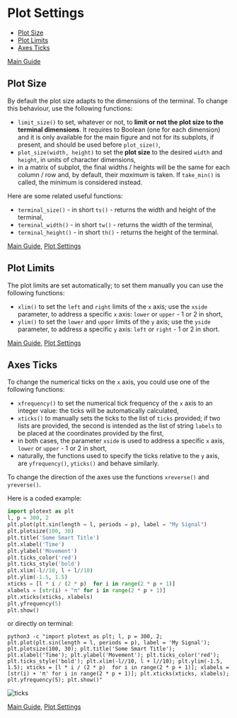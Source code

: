 # Plot Settings
- [Plot Size](https://github.com/piccolomo/plotext/blob/master/readme/settings.md#plot-size)
- [Plot Limits](https://github.com/piccolomo/plotext/blob/master/readme/settings.md#plot-limits)
- [Axes Ticks](https://github.com/piccolomo/plotext/blob/master/readme/settings.md#axes-ticks)

[Main Guide](https://github.com/piccolomo/plotext#guide)


## Plot Size
By default the plot size adapts to the dimensions of the terminal. To change this behaviour, use the following functions:

 - `limit_size()` to set, whatever or not, to **limit or not the plot size to the terminal dimensions**. It requires to Boolean (one for each dimension) and it is only available for the main figure and not for its subplots, if present, and should be used before `plot_size()`,
 - `plot_size(width, height)` to set the **plot size** to the desired `width` and `height`, in units of character dimensions,
 - in a matrix of subplot, the final widths / heights will be the same for each column / row and, by default, their *maximum* is taken. If `take_min()` is called, the minimum is considered instead.

Here are some related useful functions:
- `terminal_size()` - in short `ts()` - returns the width and height of the terminal,
- `terminal_width()` - in short `tw()` - returns the width of the terminal,
- `terminal_height()` - in short `th()` - returns the height of the terminal.

[Main Guide](https://github.com/piccolomo/plotext#guide), [Plot Settings](https://github.com/piccolomo/plotext/blob/master/readme/settings.md#plot-aspect)


## Plot Limits
The plot limits are set automatically; to set them manually you can use the following functions:

 - `xlim()` to set the `left` and `right` limits of the `x` axis; use the `xside` parameter, to address a specific `x` axis: `lower` or `upper` - 1 or 2 in short,
 - `ylim()` to set the `lower` and `upper` limits of the `y` axis; use the `yside` parameter, to address a specific `y` axis: `left` or `right` - 1 or 2 in short.

[Main Guide](https://github.com/piccolomo/plotext#guide), [Plot Settings](https://github.com/piccolomo/plotext/blob/master/readme/settings.md)


## Axes Ticks
To change the numerical ticks on the `x` axis, you could use one of the following functions:

- `xfrequency()` to set the numerical tick frequency of the `x` axis to an integer value: the ticks will be automatically calculated,
- `xticks()` to manually sets the ticks to the list of `ticks` provided; if two lists are provided, the second is intended as the list of string `labels` to be placed at the coordinates provided by the first,
- in both cases, the parameter `xside` is used to address a specific `x` axis, `lower` or `upper` - 1 or 2 in short,
- naturally, the functions used to specify the ticks relative to the `y` axis, are `yfrequency()`, `yticks()` and behave similarly.

To change the direction of the axes use the functions `xreverse()` and `yreverse()`. 

Here is a coded example:
```python
import plotext as plt
l, p = 300, 2
plt.plot(plt.sin(length = l, periods = p), label = "My Signal")
plt.plotsize(100, 30)
plt.title('Some Smart Title')
plt.xlabel('Time')
plt.ylabel('Movement')
plt.ticks_color('red')
plt.ticks_style('bold')
plt.xlim(-l//10, l + l//10)
plt.ylim(-1.5, 1.5)
xticks = [l * i / (2 * p)  for i in range(2 * p + 1)]
xlabels = [str(i) + "π" for i in range(2 * p + 1)]
plt.xticks(xticks, xlabels)
plt.yfrequency(5)
plt.show()
```
or directly on terminal:
```console
python3 -c "import plotext as plt; l, p = 300, 2; plt.plot(plt.sin(length = l, periods = p), label = 'My Signal'); plt.plotsize(100, 30); plt.title('Some Smart Title'); plt.xlabel('Time'); plt.ylabel('Movement'); plt.ticks_color('red'); plt.ticks_style('bold'); plt.xlim(-l//10, l + l//10); plt.ylim(-1.5, 1.5); xticks = [l * i / (2 * p)  for i in range(2 * p + 1)]; xlabels = [str(i) + 'π' for i in range(2 * p + 1)]; plt.xticks(xticks, xlabels); plt.yfrequency(5); plt.show()"
```
![ticks](https://raw.githubusercontent.com/piccolomo/plotext/master/data/ticks.png)

[Main Guide](https://github.com/piccolomo/plotext#guide), [Plot Settings](https://github.com/piccolomo/plotext/blob/master/readme/settings.md)